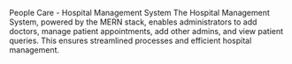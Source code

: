 People Care - Hospital Management System 
The Hospital Management System, powered by the MERN stack, enables administrators to add doctors,
manage patient appointments, add other admins, and view patient queries. This ensures streamlined
processes and efficient hospital management.
